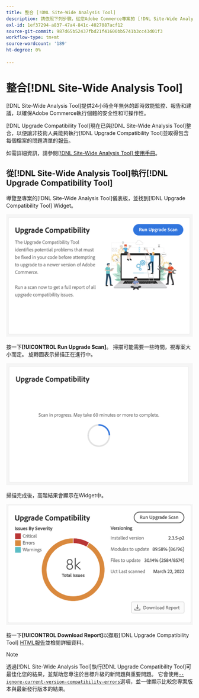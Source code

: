 ```yaml
---
title: 整合 [!DNL Site-Wide Analysis Tool]
description: 請依照下列步驟，從您Adobe Commerce專案的 [!DNL Site-Wide Analysis Tool] 儀表板擷取 [!DNL Upgrade Compatibility Tool] 報告。
exl-id: 1ef37294-a837-47a4-841c-4027087acf12
source-git-commit: 987d65b52437fbd21f41600bb5741b3cc43d01f3
workflow-type: tm+mt
source-wordcount: '189'
ht-degree: 0%

---
```


# 整合[!DNL Site-Wide Analysis Tool]

[!DNL Site-Wide Analysis Tool]提供24小時全年無休的即時效能監控、報告和建議，以確保Adobe Commerce執行個體的安全性和可操作性。

[!DNL Upgrade Compatibility Tool]現在已與[!DNL Site-Wide Analysis Tool]整合，以便讓非技術人員能夠執行[!DNL Upgrade Compatibility Tool]並取得包含每個檔案的問題清單的[報告](../upgrade-compatibility-tool/reports.md)。

如需詳細資訊，請參閱[[!DNL Site-Wide Analysis Tool] 使用手冊](https://experienceleague.adobe.com/en/docs/commerce-operations/tools/site-wide-analysis-tool/access)。

## 從[!DNL Site-Wide Analysis Tool]執行[!DNL Upgrade Compatibility Tool]

導覽至專案的[!DNL Site-Wide Analysis Tool]儀表板，並找到[!DNL Upgrade Compatibility Tool] Widget。

![UCT SWAT Widget — 初始](../../assets/upgrade-guide/uct-swat-initial.png)

按一下&#x200B;**[!UICONTROL Run Upgrade Scan]**。 掃描可能需要一些時間，視專案大小而定。 旋轉圖表示掃描正在進行中。

![UCT SWAT Widget — 進行中](../../assets/upgrade-guide/uct-swat-progress.png)

掃描完成後，高階結果會顯示在Widget中。

![UCT SWAT WIDGET — 結果](../../assets/upgrade-guide/uct-swat-results.png)

按一下&#x200B;**[!UICONTROL Download Report]**&#x200B;以擷取[!DNL Upgrade Compatibility Tool] [HTML報告](../upgrade-compatibility-tool/reports.md#html-report)並檢閱詳細資料。


>[!NOTE]
>
> 透過[!DNL Site-Wide Analysis Tool]執行[!DNL Upgrade Compatibility Tool]可最佳化您的結果，並幫助您專注於目標升級的新問題與重要問題。 它會使用[`--ignore-current-version-compatibility-errors`](run.md#optimize-your-results)選項，並一律顯示比較您專案版本與最新發行版本的結果。
